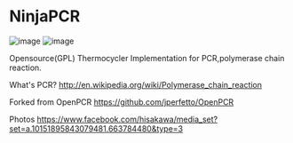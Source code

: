 NinjaPCR
============
![image](https://raw.github.com/hisashin/NinjaPCR/master/logo.png)
![image](https://raw.github.com/hisashin/NinjaPCR/master/pcr.jpg)

Opensource(GPL) Thermocycler Implementation for PCR,polymerase chain reaction.

What's PCR? http://en.wikipedia.org/wiki/Polymerase_chain_reaction
 
Forked from OpenPCR https://github.com/jperfetto/OpenPCR

Photos https://www.facebook.com/hisakawa/media_set?set=a.10151895843079481.663784480&type=3